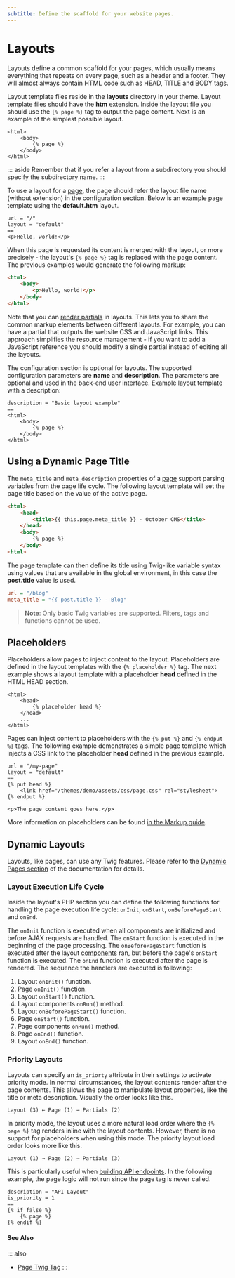 ```yaml
---
subtitle: Define the scaffold for your website pages.
---
```

# Layouts

Layouts define a common scaffold for your pages, which usually means everything that repeats on every page, such as a header and a footer. They will almost always contain HTML code such as HEAD, TITLE and BODY tags.

Layout template files reside in the **layouts** directory in your theme. Layout template files should have the **htm** extension. Inside the layout file you should use the `{% page %}` tag to output the page content. Next is an example of the simplest possible layout.

```twig
<html>
    <body>
        {% page %}
    </body>
</html>
```

::: aside
Remember that if you refer a layout from a subdirectory you should specify the subdirectory name.
:::

To use a layout for a [page](./pages.md), the page should refer the layout file name (without extension) in the configuration section. Below is an example page template using the **default.htm** layout.

```twig
url = "/"
layout = "default"
==
<p>Hello, world!</p>
```

When this page is requested its content is merged with the layout, or more precisely - the layout's `{% page %}` tag is replaced with the page content. The previous examples would generate the following markup:

```html
<html>
    <body>
        <p>Hello, world!</p>
    </body>
</html>
```

Note that you can [render partials](./partials.md) in layouts. This lets you to share the common markup elements between different layouts. For example, you can have a partial that outputs the website CSS and JavaScript links. This approach simplifies the resource management - if you want to add a JavaScript reference you should modify a single partial instead of editing all the layouts.

The configuration section is optional for layouts. The supported configuration parameters are **name** and **description**. The parameters are optional and used in the back-end user interface. Example layout template with a description:

```twig
description = "Basic layout example"
==
<html>
    <body>
        {% page %}
    </body>
</html>
```

## Using a Dynamic Page Title

The `meta_title` and `meta_description` properties of a [page](pages.md) support parsing variables from the page life cycle. The following layout template will set the page title based on the value of the active page.

```html
<html>
    <head>
        <title>{{ this.page.meta_title }} - October CMS</title>
    </head>
    <body>
        {% page %}
    </body>
<html>
```

The page template can then define its title using Twig-like variable syntax using values that are available in the global environment, in this case the **post.title** value is used.

```ini
url = "/blog"
meta_title = "{{ post.title }} - Blog"
```

> **Note**: Only basic Twig variables are supported. Filters, tags and functions cannot be used.

## Placeholders

Placeholders allow pages to inject content to the layout. Placeholders are defined in the layout templates with the `{% placeholder %}` tag. The next example shows a layout template with a placeholder **head** defined in the HTML HEAD section.

```twig
<html>
    <head>
        {% placeholder head %}
    </head>
    ...
</html>
```

Pages can inject content to placeholders with the `{% put %}` and `{% endput %}` tags. The following example demonstrates a simple page template which injects a CSS link to the placeholder **head** defined in the previous example.

```twig
url = "/my-page"
layout = "default"
==
{% put head %}
    <link href="/themes/demo/assets/css/page.css" rel="stylesheet">
{% endput %}

<p>The page content goes here.</p>
```

More information on placeholders can be found [in the Markup guide](../markup/tag-placeholder.md).

## Dynamic Layouts

Layouts, like pages, can use any Twig features. Please refer to the [Dynamic Pages section](pages.md) of the documentation for details.

### Layout Execution Life Cycle

Inside the layout's PHP section you can define the following functions for handling the page execution life cycle: `onInit`, `onStart`, `onBeforePageStart` and `onEnd`.

The `onInit` function is executed when all components are initialized and before AJAX requests are handled. The `onStart` function is executed in the beginning of the page processing. The `onBeforePageStart` function is executed after the layout [components](./components.md) ran, but before the page's `onStart` function is executed. The `onEnd` function is executed after the page is rendered. The sequence the handlers are executed is following:

1. Layout `onInit()` function.
1. Page `onInit()` function.
1. Layout `onStart()` function.
1. Layout components `onRun()` method.
1. Layout `onBeforePageStart()` function.
1. Page `onStart()` function.
1. Page components `onRun()` method.
1. Page `onEnd()` function.
1. Layout `onEnd()` function.

### Priority Layouts

Layouts can specify an `is_priorty` attribute in their settings to activate priority mode. In normal circumstances, the layout contents render after the page contents. This allows the page to manipulate layout properties, like the title or meta description. Visually the order looks like this.

```text
Layout (3) ← Page (1) → Partials (2)
```

In priority mode, the layout uses a more natural load order where the `{% page %}` tag renders inline with the layout contents. However, there is no support for placeholders when using this mode. The priority layout load order looks more like this.

```text
Layout (1) → Page (2) → Partials (3)
```

This is particularly useful when [building API endpoints](../resources/building-apis.md). In the following example, the page logic will not run since the page tag is never called.

```twig
description = "API Layout"
is_priority = 1
==
{% if false %}
    {% page %}
{% endif %}
```

#### See Also

::: also
* [Page Twig Tag](../../markup/tag/page.md)
:::
